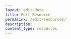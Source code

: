 ```yaml
---
layout: edit-data
title: Edit Resource
permalink: /edit/resources/
description:
content_type: resources
---
```

